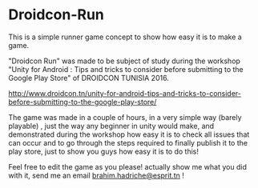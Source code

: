 # Droidcon-Run
This is a simple runner game concept to show how easy it is to make a game.

"Droidcon Run" was made to be subject of study during the workshop "Unity for Android : Tips and tricks to consider before submitting to the Google Play Store" of DROIDCON TUNISIA 2016.

http://www.droidcon.tn/unity-for-android-tips-and-tricks-to-consider-before-submitting-to-the-google-play-store/

The game was made in a couple of hours, in a very simple way (barely playable) , just the way any beginner in unity would make, and demonstrated during the workshop how easy it is to check all issues that can occur and to go through the steps required to finally publish it to the play store, just to show you guys how easy it is to do this!

Feel free to edit the game as you please! actually show me what you did with it, send me an email brahim.hadriche@esprit.tn !
